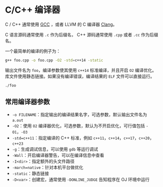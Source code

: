 # C/C++ 编译器

C / C++ 通常使用 [GCC](https://gcc.gnu.org) ，或者 LLVM 的 C 编译器 [Clang](https://clang.llvm.org)。

C 语言源码通常使用 `.c` 作为后缀名， C++ 源码通常使用 `.cpp` 或者 `.cc` 作为后缀名。

一个最简单的编译的例子为：

```sh
g++ foo.cpp -o foo.cpp -O2 -std=c++14 -static
```

输出文件名为 `foo`，编译参数使其使用 `c++14` 标准编译，并且开启 `O2` 编译优化。库文件使用静态链接。如果没有编译错误，编译结果的 `ELF` 文件可以直接运行。

```sh
./foo
```

## 常用编译器参数

- `-o FILENAME`：指定输出的编译结果名字，可选参数，默认输出文件名为 `a.out`
- `-O2`：使用 `O2` 编译器优化，可选参数，默认为不开启优化，可行值包括 `-O1`，`-O3`
- `-std=c++11`：指定编译的 C++ 标准，例如 `c++11`，`c++14`，`c++17`，`c++20`，`c++23`
- `-g`：生成调试信息，可以使用 `gdb` 等运行调试
- `-Wall`：开启编译器警告，可以在编译信息中查看
- `-I<dir>`：指定额外的头文件路径
- `-march=native`：针对本机平台做优化
- `-static`：静态链接
- `-D<var>`：创建宏，通常使用 `-DONLINE_JUDGE` 告知程序在 OJ 环境中运行
